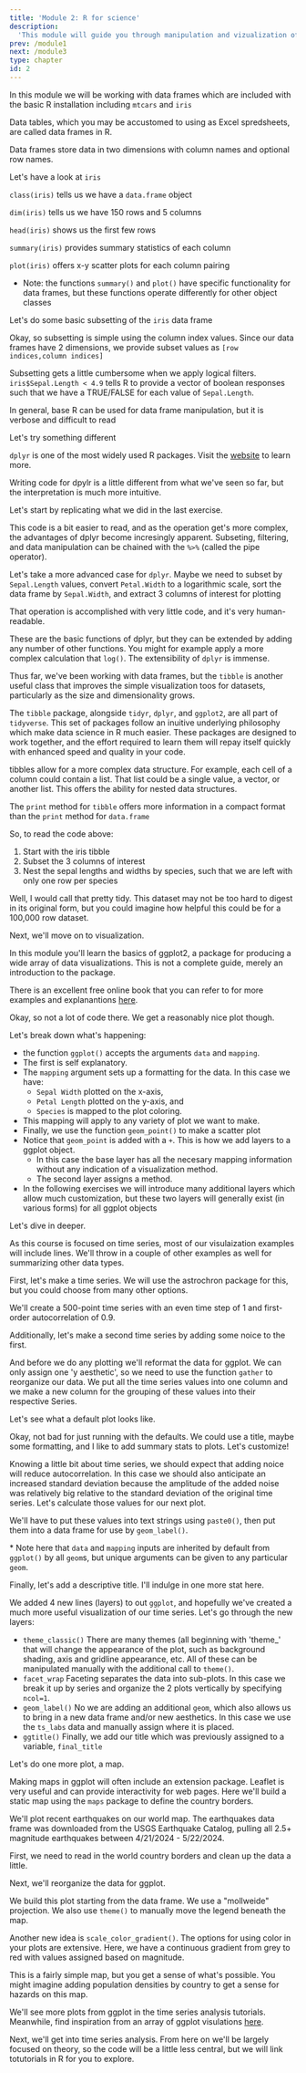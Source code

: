 ```yaml
---
title: 'Module 2: R for science'
description:
  'This module will guide you through manipulation and vizualization of data in R'
prev: /module1
next: /module3
type: chapter
id: 2
---
```


<exercise id="1" title="What's a data frame?">

In this module we will be working with data frames which are included with the basic R installation including ```mtcars``` and ```iris```

Data tables, which you may be accustomed to using as Excel spredsheets, are called data frames in R.

Data frames store data in two dimensions with column names and optional row names.

Let's have a look at ```iris```

<codeblock id="03_01">
</codeblock>

```class(iris)``` tells us we have a ```data.frame``` object

```dim(iris)``` tells us we have 150 rows and 5 columns

```head(iris)``` shows us the first few rows

```summary(iris)``` provides summary statistics of each column

```plot(iris)``` offers x-y scatter plots for each column pairing

* Note: the functions ```summary()``` and ```plot()``` have specific functionality for data frames, but these functions operate differently for other object classes

</exercise>

<exercise id="2" title="subset a data frame">

Let's do some basic subsetting of the ```iris``` data frame

<codeblock id="03_02">
</codeblock>

Okay, so subsetting is simple using the column index values. Since our data frames have 2 dimensions, we provide subset values as ```[row indices,column indices]```

Subsetting gets a little cumbersome when we apply logical filters. ```iris$Sepal.Length < 4.9``` tells R to provide a vector of boolean responses such that we have a TRUE/FALSE for each value of ```Sepal.Length```.

In general, base R can be used for data frame manipulation, but it is verbose and difficult to read

Let's try something different

</exercise>

<exercise id="3" title="dplyr">

```dplyr``` is one of the most widely used R packages. Visit the [website](https://dplyr.tidyverse.org/) to learn more.

Writing code for dpylr is a little different from what we've seen so far, but the interpretation is much more intuitive.

Let's start by replicating what we did in the last exercise.

<codeblock id="03_03">
</codeblock>

This code is a bit easier to read, and as the operation get's more complex, the advantages of dplyr become incresingly apparent. Subseting, filtering, and data manipulation can be chained with the ```%>%``` (called the pipe operator).

</exercise>

<exercise id="4" title="dplyr (continued)">

Let's take a more advanced case for ```dplyr```. Maybe we need to subset by ```Sepal.Length``` values, convert ```Petal.Width``` to a logarithmic scale, sort the data frame by ```Sepal.Width```, and extract 3 columns of interest for plotting

<codeblock id="03_04">
</codeblock>

That operation is accomplished with very little code, and it's very human-readable.

These are the basic functions of dplyr, but they can be extended by adding any number of other functions. You might for example apply a more complex calculation that ```log()```. The extensibility of ```dplyr``` is immense.

Thus far, we've been working with data frames, but the ```tibble``` is another useful class that improves the simple visualization toos for datasets, particularly as the size and dimensionality grows.

</exercise>

<exercise id="5" title="tidyr and tibble">

The ```tibble``` package, alongside ```tidyr```, ```dplyr```, and ```ggplot2```, are all part of ```tidyverse```. This set of packages follow an inuitive underlying philosophy which make data science in R much easier. These packages are designed to work together, and the effort required to learn them will repay itself quickly with enhanced speed and quality in your code.

tibbles allow for a more complex data structure. For example, each cell of a column could contain a list. That list could be a single value, a vector, or another list. This offers the ability for nested data structures.

<codeblock id="03_05">
</codeblock>

The ```print``` method for ```tibble``` offers more information in a compact format than the ```print``` method for ```data.frame```

So, to read the code above:
1) Start with the iris tibble
2) Subset the 3 columns of interest
3) Nest the sepal lengths and widths by species, such that we are left with only one row per species

Well, I would call that pretty tidy. This dataset may not be too hard to digest in its original form, but you could imagine how helpful this could be for a 100,000 row dataset.

Next, we'll move on to visualization.

</exercise>

<exercise id="6" title="packge: ggplot2">

In this module you'll learn the basics of ggplot2, a package for producing a wide array of data visualizations. This is not a complete guide, merely an introduction to the package.

There is an excellent free online book that you can refer to for more examples and explanantions [here](https://ggplot2-book.org/).

<codeblock id="04_01">
</codeblock>

Okay, so not a lot of code there. We get a reasonably nice plot though.

Let's break down what's happening:

* the function ```ggplot()``` accepts the arguments ```data``` and ```mapping```.
* The first is self explanatory.
* The ```mapping``` argument sets up a formatting for the data. In this case we have:
  -  ```Sepal Width``` plotted on the x-axis,
  -  ```Petal Length``` plotted on the y-axis, and
  -  ```Species``` is mapped to the plot coloring.
* This mapping will apply to any variety of plot we want to make.
* Finally, we use the function ```geom_point()``` to make a scatter plot
* Notice that ```geom_point``` is added with a ```+```. This is how we add layers to a ggplot object.
  - In this case the base layer has all the necesary mapping information without any indication of a visualization method.
  - The second layer assigns a method.
* In the following exercises we will introduce many additional layers which allow much customization, but these two layers will generally exist (in various forms) for all ggplot objects 

Let's dive in deeper.

</exercise>

<exercise id="7" title="time series in ggplot">

As this course is focused on time series, most of our visulaization examples will include lines. We'll throw in a couple of other examples as well for summarizing other data types.

First, let's make a time series. We will use the astrochron package for this, but you could choose from many other options.

We'll create a 500-point time series with an even time step of 1 and first-order autocorrelation of 0.9.

Additionally, let's make a second time series by adding some noice to the first.

And before we do any plotting we'll reformat the data for ggplot. We can only assign one 'y aesthetic', so we need to use the function ```gather``` to reorganize our data. We put all the time series values into one column and we make a new column for the grouping of these values into their respective Series.

Let's see what a default plot looks like.

<codeblock id="04_02">
</codeblock>

Okay, not bad for just running with the defaults. We could use a title, maybe some formatting, and I like to add summary stats to plots. Let's customize!

</exercise>

<exercise id="8" title="advanced time series plot">

Knowing a little bit about time series, we should expect that adding noice will reduce autocorrelation. In this case we should also anticipate an increased standard deviation because the amplitude of the added noise was relatively big relative to the standard deviation of the original time series. Let's calculate those values for our next plot.

We'll have to put these values into text strings using ```paste0()```, then put them into a data frame for use by ```geom_label()```.

\* Note here that ```data``` and ```mapping``` inputs are inherited by default from ```ggplot()``` by all ```geom```s, but unique arguments can be given to any particular ```geom```.

Finally, let's add a descriptive title. I'll indulge in one more stat here.

<codeblock id="04_03">
</codeblock>

We added 4 new lines (layers) to out ```ggplot```, and hopefully we've created a much more useful visualization of our time series. Let's go through the new layers:

* ```theme_classic()``` There are many themes (all beginning with 'theme_' that will change the appearance of the plot, such as background shading, axis and gridline appearance, etc. All of these can be manipulated manually with the additional call to ```theme()```.
* ```facet_wrap``` Faceting separates the data into sub-plots. In this case we break it up by series and organize the 2 plots vertically by specifying ```ncol=1```.
* ```geom_label()``` No we are adding an additional ```geom```, which also allows us to bring in a new data frame and/or new aesthetics. In this case we use the ```ts_labs``` data and manually assign where it is placed.
* ```ggtitle()``` Finally, we add our title which was previously assigned to a variable, ```final_title```

Let's do one more plot, a map.

</exercise>

<exercise id="8" title="maps">

Making maps in ggplot will often include an extension package. Leaflet is very useful and can provide interactivity for web pages. Here we'll build a static map using the ```maps``` package to define the country borders.

We'll plot recent earthquakes on our world map. The earthquakes data frame was downloaded from the USGS Earthquake Catalog, pulling all 2.5+ magnitude earthquakes between 4/21/2024 - 5/22/2024.

First, we need to read in the world country borders and clean up the data a little.

Next, we'll reorganize the data for ggplot.

We build this plot starting from the data frame. We use a "mollweide" projection. We also use ```theme()``` to manually move the legend beneath the map.

Another new idea is ```scale_color_gradient()```. The options for using color in your plots are extensive. Here, we have a continuous gradient from grey to red with values assigned based on magnitude. 

<codeblock id="04_04">
</codeblock>

This is a fairly simple map, but you get a sense of what's possible. You might imagine adding population densities by country to get a sense for hazards on this map.

We'll see more plots from ggplot in the time series analysis tutorials. Meanwhile, find inspiration from an array of ggplot visulations [here](https://r-graph-gallery.com/).

Next, we'll get into time series analysis. From here on we'll be largely focused on theory, so the code will be a little less central, but we will link totutorials in R for you to explore.

</exercise>
